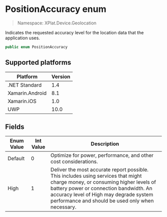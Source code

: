# PositionAccuracy enum

> Namespace: XPlat.Device.Geolocation

Indicates the requested accuracy level for the location data that the application uses.

```csharp
public enum PositionAccuracy
```

## Supported platforms

| Platform | Version |
| --- | --- |
| .NET Standard | 1.4 |
| Xamarin.Android | 8.1 |
| Xamarin.iOS  | 1.0 |
| UWP | 10.0 |

## Fields

| Enum Value | Int Value | Description |
| --- | --- | --- |
| Default | 0 | Optimize for power, performance, and other cost considerations. |
| High | 1 | Deliver the most accurate report possible. This includes using services that might charge money, or consuming higher levels of battery power or connection bandwidth. An accuracy level of High may degrade system performance and should be used only when necessary. |

